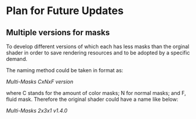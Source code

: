 # Plan for Future Updates
## Multiple versions for masks
To develop different versions of which each has less masks than the orginal shader in order to save rendering resources and to be adopted by a specific demand.

The naming method could be taken in format as:

_Multi-Masks CxNxF version_

where C stands for the amount of color masks; N for normal masks; and F, fluid mask. Therefore the original shader could have a name like below:

_Multi-Masks 2x3x1 v1.4.0_

